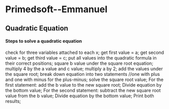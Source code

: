 # Primedsoft--Emmanuel

<html>
<h2>Quadratic Equation</h2>
  <h4>Steps to solve a quadratic equation</h4>
   <body> check for three variables attached to each x;
get first value = a;
get second value = b;
get third value = c;
put all values into the quadratic formula in their correct positions;
square b value under the square root equation;
multiply 4 by the a value and c value;
multiply a by 2;
add the values under the square root;
break down equation into two statements //one with plus and one with minus for the plus-minus;
solve the square root value;
For the first statement: add the b value to the new square root;
Divide equation by the bottom value;
For the second statement: subtract the new square root value from the b value;
Divide equation by the bottom value;
Print both results;
   </body>
</html>
  
